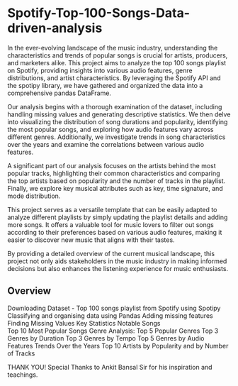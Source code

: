 # Spotify-Top-100-Songs-Data-driven-analysis

In the ever-evolving landscape of the music industry, understanding the characteristics and trends of popular songs is crucial for artists, producers, and marketers alike. This project aims to analyze the top 100 songs playlist on Spotify, providing insights into various audio features, genre distributions, and artist characteristics. By leveraging the Spotify API and the spotipy library, we have gathered and organized the data into a comprehensive pandas DataFrame.

Our analysis begins with a thorough examination of the dataset, including handling missing values and generating descriptive statistics. We then delve into visualizing the distribution of song durations and popularity, identifying the most popular songs, and exploring how audio features vary across different genres. Additionally, we investigate trends in song characteristics over the years and examine the correlations between various audio features.

A significant part of our analysis focuses on the artists behind the most popular tracks, highlighting their common characteristics and comparing the top artists based on popularity and the number of tracks in the playlist. Finally, we explore key musical attributes such as key, time signature, and mode distribution.

This project serves as a versatile template that can be easily adapted to analyze different playlists by simply updating the playlist details and adding more songs. It offers a valuable tool for music lovers to filter out songs according to their preferences based on various audio features, making it easier to discover new music that aligns with their tastes.

By providing a detailed overview of the current musical landscape, this project not only aids stakeholders in the music industry in making informed decisions but also enhances the listening experience for music enthusiasts.

## Overview
Downloading Dataset - Top 100 songs playlist from Spotify using Spotipy
Classifying and organising data using Pandas
Adding missing features
Finding Missing Values
Key Statistics
Notable Songs  
Top 10 Most Popular Songs
Genre Analysis:
Top 5 Popular Genres
Top 3 Genres by Duration
Top 3 Genres by Tempo
Top 5 Genres by Audio Features
Trends Over the Years
Top 10 Artists by Popularity and by Number of Tracks

THANK YOU!
Special Thanks to Ankit Bansal Sir for his inspiration and teachings.
